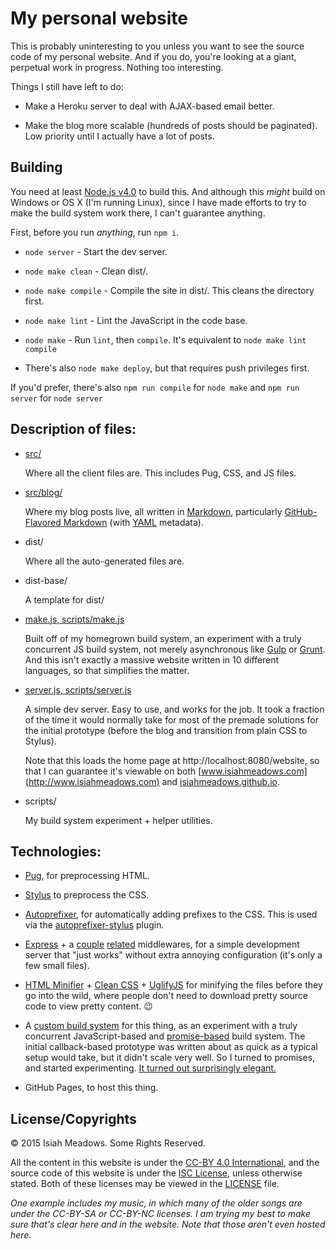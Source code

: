 # My personal website

This is probably uninteresting to you unless you want to see the source code of my personal website. And if you do, you're looking at a giant, perpetual work in progress. Nothing too interesting.

Things I still have left to do:

- Make a Heroku server to deal with AJAX-based email better.

- Make the blog more scalable (hundreds of posts should be paginated). Low priority until I actually have a lot of posts.

## Building

You need at least [Node.js v4.0][node] to build this. And although this *might* build on Windows or OS X (I'm running Linux), since I have made efforts to try to make the build system work there, I can't guarantee anything.

First, before you run *anything*, run `npm i`.

- `node server` - Start the dev server.

- `node make clean` - Clean dist/.

- `node make compile` - Compile the site in dist/. This cleans the directory first.

- `node make lint` - Lint the JavaScript in the code base.

- `node make` - Run `lint`, then `compile`. It's equivalent to `node make lint compile`

- There's also `node make deploy`, but that requires push privileges first.

If you'd prefer, there's also `npm run compile` for `node make` and `npm run server` for `node server`

## Description of files:

- [src/][src]

  Where all the client files are. This includes Pug, CSS, and JS files.

- [src/blog/][blog]

  Where my blog posts live, all written in [Markdown][markdown], particularly [GitHub-Flavored Markdown][gfm] (with [YAML][yaml] metadata).

- dist/

  Where all the auto-generated files are.

- dist-base/

  A template for dist/

- [make.js, scripts/make.js][make]

  Built off of my homegrown build system, an experiment with a truly concurrent JS build system, not merely asynchronous like [Gulp][gulp] or [Grunt][grunt]. And this isn't exactly a massive website written in 10 different languages, so that simplifies the matter.

- [server.js, scripts/server.js][server]

  A simple dev server. Easy to use, and works for the job. It took a fraction of the time it would normally take for most of the premade solutions for the initial prototype (before the blog and transition from plain CSS to Stylus).

  Note that this loads the home page at http://localhost:8080/website, so that I can guarantee it's viewable on both [www.isiahmeadows.com](http://www.isiahmeadows.com) and [isiahmeadows.github.io](http://isiahmeadows.github.io/website).

- scripts/

  My build system experiment + helper utilities.

## Technologies:

- [Pug][pug], for preprocessing HTML.

- [Stylus][stylus] to preprocess the CSS.

- [Autoprefixer][autoprefixer], for automatically adding prefixes to the CSS. This is used via the [autoprefixer-stylus][autoprefixer-stylus] plugin.

- [Express][express] + a [couple][stylus-middleware] [related][morgan] middlewares, for a simple development server that "just works" without extra annoying configuration (it's only a few small files).

- [HTML Minifier][html-minifier] + [Clean CSS][clean-css] + [UglifyJS][uglifyjs] for minifying the files before they go into the wild, where people don't need to download pretty source code to view pretty content. :wink:

- A [custom build system][build-system] for this thing, as an experiment with a truly concurrent JavaScript-based and [promise-based][es6-promise] build system. The initial callback-based prototype was written about as quick as a typical setup would take, but it didn't scale very well. So I turned to promises, and started experimenting. [It turned out surprisingly elegant.][make]

- GitHub Pages, to host this thing.

## License/Copyrights

&copy; 2015 Isiah Meadows. Some Rights Reserved.

All the content in this website is under the [CC-BY 4.0 International][cc-by-4], and the source code of this website is under the [ISC License][isc], unless otherwise stated. Both of these licenses may be viewed in the [LICENSE][license] file.

*One example includes my music, in which many of the older songs are under the CC-BY-SA or CC-BY-NC licenses. I am trying my best to make sure that's clear here and in the website. Note that those aren't even hosted here.*

[node]: https://nodejs.org/en/
[src]: https://github.com/isiahmeadows/website/tree/master/src
[blog]: https://github.com/isiahmeadows/website/tree/master/src/blog
[markdown]: https://help.github.com/articles/markdown-basics/
[gfm]: https://help.github.com/articles/github-flavored-markdown/
[yaml]: http://yaml.org/
[make]: https://github.com/isiahmeadows/website/blob/master/scripts/make.js
[gulp]: http://gulpjs.com/
[grunt]: http://gruntjs.com/
[server]: https://github.com/isiahmeadows/website/blob/master/scripts/server.js
[pug]: http://pugjs.org/
[stylus]: http://stylus-lang.com/
[autoprefixer]: https://twitter.com/autoprefixer
[autoprefixer-stylus]: https://www.npmjs.com/package/autoprefixer-stylus
[express]: http://expressjs.com/
[stylus-middleware]: http://stylus-lang.com/docs/middleware.html
[morgan]: https://www.npmjs.com/package/morgan
[html-minifier]: https://kangax.github.io/html-minifier/
[clean-css]: https://www.npmjs.com/package/clean-css
[uglifyjs]: http://lisperator.net/uglifyjs/
[build-system]: https://github.com/isiahmeadows/website/tree/master/scripts
[es6-promise]: https://developer.mozilla.org/en-US/docs/Web/JavaScript/Reference/Global_Objects/Promise
[cc-by-4]: https://creativecommons.org/licenses/by/4.0/
[isc]: https://opensource.org/licenses/ISC
[license]: https://github.com/isiahmeadows/website/blob/master/LICENSE
